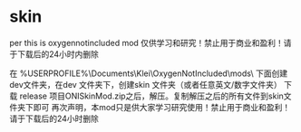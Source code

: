 # skin
per
this is oxygennotincluded mod
仅供学习和研究！禁止用于商业和盈利！请于下载后的24小时内删除

在 %USERPROFILE%\Documents\Klei\OxygenNotIncluded\mods\  下面创建dev文件夹，在dev 文件夹下，创建skin 文件夹（或者任意英文/数字文件夹）
下载 release 项目ONISkinMod.zip之后，解压。复制解压之后的所有文件到skin文件夹下即可
再次声明，本mod只是供大家学习研究使用！禁止用于商业和盈利！请于下载后的24小时删除
